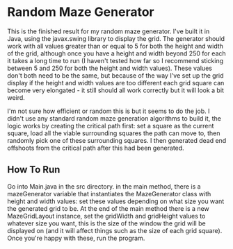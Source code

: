 # Random Maze Generator

This is the finished result for my random maze generator. I've built it in Java, using the javax.swing library to display the grid. The generator should work
with all values greater than or equal to 5 for both the height and width of the grid, although once you have a height and width beyond 250 for each it takes a
long time to run (I haven't tested how far so I recommend sticking between 5 and 250 for both the height and width values). These values don't both need to be the 
same, but because of the way I've set up the grid display if the height and width values are too different each grid square can become very elongated - it still
should all work correctly but it will look a bit weird.

I'm not sure how efficient or random this is but it seems to do the job. I didn't use any standard random maze generation algorithms to build it, the logic 
works by creating the critical path first: set a square as the current square, load all the viable surrounding squares the path can move to, then randomly pick
one of these surrounding squares. I then generated dead end offshoots from the critical path after this had been generated.

## How To Run

Go into Main.java in the src directory. in the main method, there is a mazeGenerator variable that instantiates the MazeGenerator class with height and width 
values: set these values depending on what size you want the generated grid to be. At the end of the main method there is a new MazeGridLayout instance,
set the gridWidth and gridHeight values to whatever size you want, this is the size of the window the grid will be displayed on (and it will affect things 
such as the size of each grid square). Once you're happy with these, run the program. 
